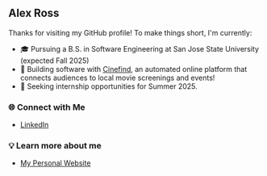 ## Alex Ross

Thanks for visiting my GitHub profile! To make things short, I'm currently:

- 🎓 Pursuing a B.S. in Software Engineering at San Jose State University (expected Fall 2025)
- 🌱 Building software with [Cinefind](https://cinefind.app), an automated online platform that connects audiences to local movie screenings and events!
- 🚀 Seeking internship opportunities for Summer 2025.
  
### 🌐 Connect with Me

- [LinkedIn](https://www.linkedin.com/in/alex-ross-32b278236/)

### 💡 Learn more about me 

- [My Personal Website](https://www.aross.app)

